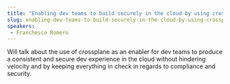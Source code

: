 ```yaml
---
title: "Enabling dev teams to build securely in the cloud by using crossplane"
slug: enabling-dev-teams-to-build-securely-in-the-cloud-by-using-crossplane
speakers:
 - Franchesco Romero
---
```


Will talk about the use of crossplane as an enabler for dev teams to produce a consistent and secure dev experience in the cloud without hindering velocity and by keeping everything in check in regards to compliance and security.